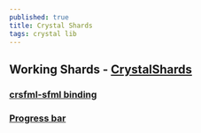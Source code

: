 ```yaml
---
published: true
title: Crystal Shards
tags: crystal lib
---
```

## Working Shards - [CrystalShards](http://crystalshards.xyz/?sort=updated&page=1)
### [crsfml-sfml binding](https://github.com/oprypin/crsfml)
### [Progress bar](https://github.com/askn/progress)
